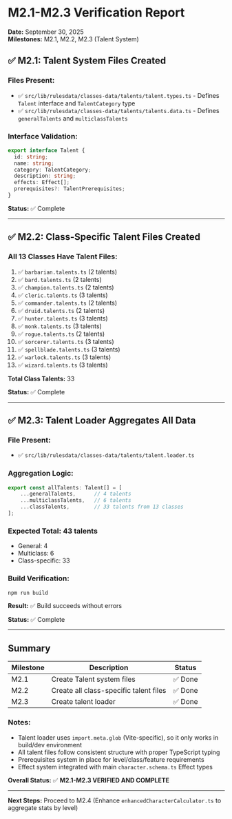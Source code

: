 # M2.1-M2.3 Verification Report

**Date:** September 30, 2025  
**Milestones:** M2.1, M2.2, M2.3 (Talent System)

## ✅ M2.1: Talent System Files Created

### Files Present:
- ✅ `src/lib/rulesdata/classes-data/talents/talent.types.ts` - Defines `Talent` interface and `TalentCategory` type
- ✅ `src/lib/rulesdata/classes-data/talents/talents.data.ts` - Defines `generalTalents` and `multiclassTalents`

### Interface Validation:
```typescript
export interface Talent {
  id: string;
  name: string;
  category: TalentCategory;
  description: string;
  effects: Effect[];
  prerequisites?: TalentPrerequisites;
}
```

**Status:** ✅ Complete

---

## ✅ M2.2: Class-Specific Talent Files Created

### All 13 Classes Have Talent Files:
1. ✅ `barbarian.talents.ts` (2 talents)
2. ✅ `bard.talents.ts` (2 talents)
3. ✅ `champion.talents.ts` (2 talents)
4. ✅ `cleric.talents.ts` (3 talents)
5. ✅ `commander.talents.ts` (2 talents)
6. ✅ `druid.talents.ts` (2 talents)
7. ✅ `hunter.talents.ts` (3 talents)
8. ✅ `monk.talents.ts` (3 talents)
9. ✅ `rogue.talents.ts` (2 talents)
10. ✅ `sorcerer.talents.ts` (3 talents)
11. ✅ `spellblade.talents.ts` (3 talents)
12. ✅ `warlock.talents.ts` (3 talents)
13. ✅ `wizard.talents.ts` (3 talents)

**Total Class Talents:** 33

**Status:** ✅ Complete

---

## ✅ M2.3: Talent Loader Aggregates All Data

### File Present:
- ✅ `src/lib/rulesdata/classes-data/talents/talent.loader.ts`

### Aggregation Logic:
```typescript
export const allTalents: Talent[] = [
    ...generalTalents,      // 4 talents
    ...multiclassTalents,   // 6 talents
    ...classTalents,        // 33 talents from 13 classes
];
```

### Expected Total: 43 talents
- General: 4
- Multiclass: 6
- Class-specific: 33

### Build Verification:
```bash
npm run build
```
**Result:** ✅ Build succeeds without errors

**Status:** ✅ Complete

---

## Summary

| Milestone | Description | Status |
|-----------|-------------|--------|
| M2.1 | Create Talent system files | ✅ Done |
| M2.2 | Create all class-specific talent files | ✅ Done |
| M2.3 | Create talent loader | ✅ Done |

### Notes:
- Talent loader uses `import.meta.glob` (Vite-specific), so it only works in build/dev environment
- All talent files follow consistent structure with proper TypeScript typing
- Prerequisites system in place for level/class/feature requirements
- Effect system integrated with main `character.schema.ts` Effect types

**Overall Status:** ✅ **M2.1-M2.3 VERIFIED AND COMPLETE**

---

**Next Steps:** Proceed to M2.4 (Enhance `enhancedCharacterCalculator.ts` to aggregate stats by level)
